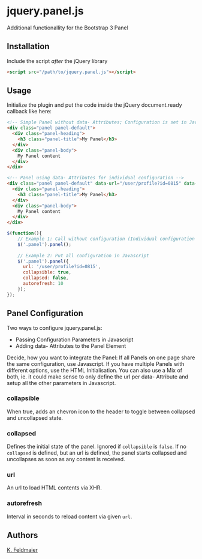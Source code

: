 # jquery.panel.js
Additional functionallity for the Bootstrap 3 Panel

## Installation

Include the script *after* the jQuery library

```html
<script src="/path/to/jquery.panel.js"></script>
```

## Usage

Initialize the plugin and put the code inside the jQuery document.ready callback like here:

```html
<!-- Simple Panel without data- Attributes; Configuration is set in Javascript -->
<div class="panel panel-default">
  <div class="panel-heading">
    <h3 class="panel-title">My Panel</h3>
  </div>
  <div class="panel-body">
    My Panel content
  </div>
</div>

<!-- Panel using data- Attributes for individual configuration -->
<div class="panel panel-default" data-url="/user/profile?id=0815" data-collapsible="true" data-collapsed="false" data-autorefresh="10">
  <div class="panel-heading">
    <h3 class="panel-title">My Panel</h3>
  </div>
  <div class="panel-body">
    My Panel content
  </div>
</div>
```

```javascript
$(function(){        
    // Example 1: Call without configuration (Individual configuration could be done in HTML via data- Attributes)
    $('.panel').panel();
    
    // Example 2: Put all configuration in Javascript
    $('.panel').panel({
      url: '/user/profile?id=0815',
      collapsible: true,
      collapsed: false,
      autorefresh: 10
    });
});
```

## Panel Configuration

Two ways to configure jquery.panel.js:
- Passing Configuration Parameters in Javascript
- Adding data- Attributes to the Panel Element

Decide, how you want to integrate the Panel: If all Panels on one page share the same configuration, use Javascript. If you have multiple Panels with different options, use the HTML Initialisation. You can also use a Mix of both, ie. it could make sense to only define the url per data- Attribute and setup all the other parameters in Javascript. 

### collapsible

When true, adds an chevron icon to the header to toggle between collapsed and uncollapsed state.

### collapsed

Defines the initial state of the panel. Ignored if <code>collapsible</code> is <code>false</code>. If no <code>collapsed</code> is defined, but an url is defined, the panel starts collapsed and uncollapses as soon as any content is received.

### url 

An url to load HTML contents via XHR.

### autorefresh

Interval in seconds to reload content via given <code>url</code>.

## Authors

[K. Feldmaier](https://github.com/eddieconnecti)
